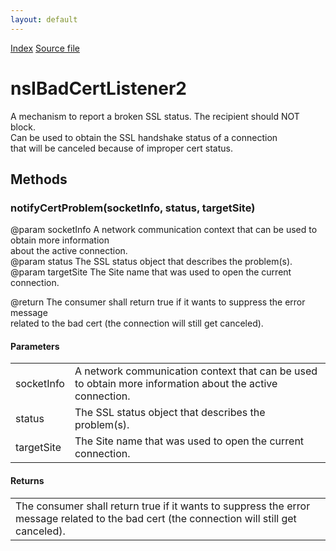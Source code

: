 ```yaml
---
layout: default
---
```

<div id='links'><a href="../index.html">Index</a>
<a href="http://dxr.mozilla.org/mozilla-central/source/security/manager/ssl/public/nsIBadCertListener2.idl">Source file</a>
</div>

# nsIBadCertListener2 #
  
A mechanism to report a broken SSL status. The recipient should NOT block.  
Can be used to obtain the SSL handshake status of a connection  
that will be canceled because of improper cert status.  
  

## Methods ##

### notifyCertProblem(socketInfo, status, targetSite) ###
  
 @param socketInfo A network communication context that can be used to obtain more information  
                   about the active connection.  
 @param status The SSL status object that describes the problem(s).  
 @param targetSite The Site name that was used to open the current connection.  
  
 @return The consumer shall return true if it wants to suppress the error message  
         related to the bad cert (the connection will still get canceled).  
  

#### Parameters ####

<table>

<tr>
<td>socketInfo</td>
<td>A network communication context that can be used to obtain more information  
                   about the active connection.  
</td>
</tr>

<tr>
<td>status</td>
<td>The SSL status object that describes the problem(s).  
</td>
</tr>

<tr>
<td>targetSite</td>
<td>The Site name that was used to open the current connection.  
</td>
</tr>

</table>

#### Returns ####

<table>

<tr>
<td>The consumer shall return true if it wants to suppress the error message  
         related to the bad cert (the connection will still get canceled).  
</td>
</tr>

</table>
